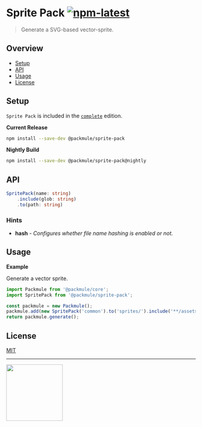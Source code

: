 # Sprite Pack [![npm-latest]][npm]

> Generate a SVG-based vector-sprite.

## Overview

-   [Setup](#setup)
-   [API](#api)
-   [Usage](#usage)
-   [License](#license)

## Setup

`Sprite Pack` is included in the [`complete`][edition-complete] edition.

**Current Release**

```bash
npm install --save-dev @packmule/sprite-pack
```

**Nightly Build**

```bash
npm install --save-dev @packmule/sprite-pack@nightly
```

## API

```typescript
SpritePack(name: string)
    .include(glob: string)
    .to(path: string)
```

### Hints

-   **hash** - _Configures whether file name hashing is enabled or not._

## Usage

**Example**

Generate a vector sprite.

```typescript
import Packmule from '@packmule/core';
import SpritePack from '@packmule/sprite-pack';

const packmule = new Packmule();
packmule.add(new SpritePack('common').to('sprites/').include('**/assets/base/icons/common/*.svg'));
return packmule.generate();
```

## License

[MIT](https://choosealicense.com/licenses/mit/)

---

[<img src="https://www.pixelart.at/fileadmin/images/logo-new/logo.svg" width="150">](https://www.pixelart.at/)

[packmule-hints]: https://www.npmjs.com/package/@packmule/core#hints
[packmule-api]: https://www.npmjs.com/package/@packmule/core#api
[npm]: https://www.npmjs.com/package/@packmule/sprite-pack
[npm-latest]: https://img.shields.io/npm/v/@packmule/sprite-pack/latest?color=%230AC2FF&label=release&style=for-the-badge
[edition-default]: https://www.npmjs.com/package/@packmule/default
[edition-complete]: https://www.npmjs.com/package/@packmule/complete
